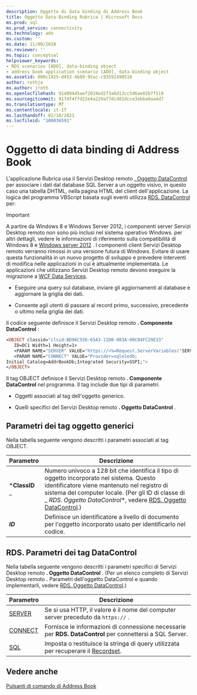 ```yaml
---
description: Oggetto di data binding di Address Book
title: Oggetto Data-Binding Rubrica | Microsoft Docs
ms.prod: sql
ms.prod_service: connectivity
ms.technology: ado
ms.custom: ''
ms.date: 11/09/2018
ms.reviewer: ''
ms.topic: conceptual
helpviewer_keywords:
- RDS scenarios [ADO], data-binding object
- address book application scenario [ADO], data-binding object
ms.assetid: 080c1925-d453-4b89-92ac-c93591490518
author: rothja
ms.author: jroth
ms.openlocfilehash: 91489445aef2034ed273a6d13cc5d6ae02b7f519
ms.sourcegitcommit: 917df4ffd22e4a229af7dc481dcce3ebba0aa4d7
ms.translationtype: MT
ms.contentlocale: it-IT
ms.lasthandoff: 02/10/2021
ms.locfileid: "100036591"
---
```

# <a name="address-book-data-binding-object"></a>Oggetto di data binding di Address Book
L'applicazione Rubrica usa il Servizi Desktop remoto [. Oggetto DataControl](../../reference/rds-api/datacontrol-object-rds.md) per associare i dati dal database SQL Server a un oggetto visivo, in questo caso una tabella DHTML, nella pagina HTML del client dell'applicazione. La logica del programma VBScript basata sugli eventi utilizza [RDS. DataControl](../../reference/rds-api/datacontrol-object-rds.md) per:  
  
> [!IMPORTANT]
>  A partire da Windows 8 e Windows Server 2012, i componenti server Servizi Desktop remoto non sono più inclusi nel sistema operativo Windows. per altri dettagli, vedere le informazioni di riferimento sulla compatibilità di Windows 8 e [Windows server 2012](https://www.microsoft.com/download/details.aspx?id=27416) . I componenti client Servizi Desktop remoto verranno rimossi in una versione futura di Windows. Evitare di usare questa funzionalità in un nuovo progetto di sviluppo e prevedere interventi di modifica nelle applicazioni in cui è attualmente implementata. Le applicazioni che utilizzano Servizi Desktop remoto devono eseguire la migrazione a [WCF Data Services](/dotnet/framework/wcf/).  
  
-   Eseguire una query sul database, inviare gli aggiornamenti al database e aggiornare la griglia dei dati.  
  
-   Consente agli utenti di passare al record primo, successivo, precedente o ultimo nella griglia dei dati.  
  
 Il codice seguente definisce il Servizi Desktop remoto **. Componente DataControl** :  
  
```vb
<OBJECT classid="clsid:BD96C556-65A3-11D0-983A-00C04FC29E33"  
   ID=DC1 Width=1 Height=1>  
   <PARAM NAME="SERVER" VALUE="https://<%=Request.ServerVariables("SERVER_NAME")%>">  
   <PARAM NAME="CONNECT" VALUE="Provider=sqloledb;  
Initial Catalog=AddrBookDb;Integrated Security=SSPI;">  
</OBJECT>  
```  
  
 Il tag OBJECT definisce il Servizi Desktop remoto **. Componente DataControl** nel programma. Il tag include due tipi di parametri:  
  
-   Oggetti associati al tag dell'oggetto generico.  
  
-   Quelli specifici del Servizi Desktop remoto **. Oggetto DataControl** .  
  
## <a name="generic-object-tag-parameters"></a>Parametri dei tag oggetto generici  
 Nella tabella seguente vengono descritti i parametri associati al tag OBJECT.  
  
|Parametro|Descrizione|  
|---------------|-----------------|  
|***ClassID** _|Numero univoco a 128 bit che identifica il tipo di oggetto incorporato nel sistema. Questo identificatore viene mantenuto nel registro di sistema del computer locale. (Per gli ID di classe di _ *RDS. Oggetto DataControl**, vedere [RDS. Oggetto DataControl](../../reference/rds-api/datacontrol-object-rds.md).)|  
|***ID***|Definisce un identificatore a livello di documento per l'oggetto incorporato usato per identificarlo nel codice.|  
  
## <a name="rdsdatacontrol-tag-parameters"></a>RDS. Parametri dei tag DataControl  
 Nella tabella seguente vengono descritti i parametri specifici di Servizi Desktop remoto **. Oggetto DataControl** . (Per un elenco completo di Servizi Desktop remoto **.** Parametri dell'oggetto DataControl e quando implementarli, vedere [RDS. Oggetto DataControl](../../reference/rds-api/datacontrol-object-rds.md).)  
  
|Parametro|Descrizione|  
|---------------|-----------------|  
|[SERVER](../../reference/rds-api/server-property-rds.md)|Se si usa HTTP, il valore è il nome del computer server preceduto da `https://` .|  
|[CONNECT](../../reference/rds-api/connect-property-rds.md)|Fornisce le informazioni di connessione necessarie per **RDS. DataControl** per connettersi a SQL Server.|  
|[SQL](../../reference/rds-api/sql-property.md)|Imposta o restituisce la stringa di query utilizzata per recuperare il [Recordset](../../reference/ado-api/recordset-object-ado.md).|  
  
## <a name="see-also"></a>Vedere anche  
 [Pulsanti di comando di Address Book](./address-book-command-buttons.md)